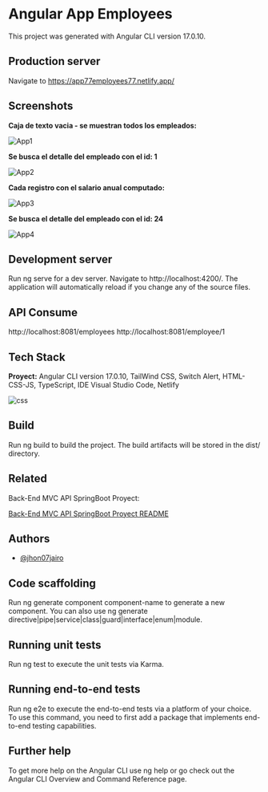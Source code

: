 
# Angular App Employees

This project was generated with Angular CLI version 17.0.10.


## Production server

Navigate to https://app77employees77.netlify.app/
## Screenshots

**Caja de texto vacia - se muestran todos los empleados:**

![App1](https://lh3.googleusercontent.com/pw/ABLVV847cMd3cgUVlFBAKWmoqt3k9OOYvnWAmWrpYDihtiaVjLY5lOtAGCPcO8w6VBn5Z9JnEylWG6YEYg8yhKtVR45FgocIFDz71ZSaXAVjVwhdB2f3S3YFaPjcYi9-Q8d7amZlje2ANjnZ7MIn31bq-X_dPP7eQOrioQ0l2mDoWlcBZivhvQdyyw8FuDcI3QB3lbjXckKMj2F-Lg_5NKDgNyuqUACJaOBSZ2ClwmmrAOWs_--w_vo_Wevi0ssREtSkLSu9WIoTSk6Wc5wxIvvYl7ROtxo2v_bySjfBZoAjb_8SLOaPDaCdddSqO2W14RMQnZbtbFDGBnU4K2lDJ2MRq_iY7VcaIumENKvtP6jNY5pCe5RZUyiSIKj01mEpmNe2tU9_29kT0S47Lgov3r3sMuuDneAizDYYwvH4f-OESTyHReWJ26F2Y-bCJa2XIydU6Z_GntKzSK8uadfhY2GwGTssCr9GDXvxSqq-g1XBUdVwoyN1lDe1Pz1IG3N9Jdpqc8vrmd4il3Pjr5O0EiB5oGkDT9cZbyorxAlusUn-jfp7BYP4uLjCwl0GBnRdNNM4NN2D7fb8twTxYriAJt-FMiBkb3kGql0Fb071spt3LOtpRui2tmeJjHWCN0uspgAjR0mq65AwwYD3dimrTkGlBPVJrJAtoIpd3XVOhAf0fOXks49ob4bGnR3ATdgSOsv-P338G8BAiQxZppxgi8rBQQAH2xAKDeHdvGYbN7cOBMrxD8gVWQFtQ0k7iC-pq1W5e1HJVggofV6ZFWvilVqW0y5n9b8ur89S5gaHhprFQDnhQ7BrMFHulnmrFhlkN_W3BeciHUAWDxSbsOI2aQ7L97ECcqfUp6qvd-6B9fLUDTPk3fMDHbAAFnJrgOtgrT-N54uavfpTtFWs2Hy7R5FRuXiSob0X=w703-h586-s-no-gm?authuser=0) 

**Se busca el detalle del empleado con el id: 1**

![App2](https://lh3.googleusercontent.com/pw/ABLVV87JKtPXDumf3o5UV_cgGXBvhlY3BW0f9mTTJ7kUrfIIp8zBkbFLqqn8w5SBZbH4-OS8CEyqkvJewTbYOtTkiVLUdrcO0T3eYkH04PJR46LZUIpp7nmroKILtjm8uv6dgF41SQr6B5Q8-4mCFcMlaBkdU42ZuOvHqcRQvJqLGSvB6hkMYh60gvIpVgNFMCgjU8bjqSeGRnWcFllueinWGegt8U6kVlW20J_-UDEmI_DPmewjw26pSAc0C7ZyPPIxdoA_7su2dCe0w4vpPmtW0f9RitxhdSOOCUL_CmbVYkWKi8JuhddO-Ok0AG6b4JAkcdhmLL_yD4g8EIS6OH-a3CfEa5GG0Tz33MjL7atDsZhjk6M2QVxLCrgggs7ffG8a4SMwLh5lF_GUZw_-86Z_bY9AJfCXpauiQqWWfmaHKS38E12QL6EGmJZlvl185NtK0npPQl8sPDLxj8HTerN8Cj4JfMjEOdHpWrH9fPKRbT8lgbbhJwkGDQmVH4gEBO2lSRwdoTuiHUCjyjbbTg49GgDzAZ_trBKS5c9VuVcPpZO-LHt_hJ4C3skzIZHnjvJMD1VX0o8Cs5sUpJT6SjVzV3XrkvK4hTKW5xm1uxWtRqwdRW5p7ip1QRDKTbkmiMQHSZnN5-EUgJ9ADImhUY92jHgpTlsp02f9hCZRWlGylb8PTBkkMUD_-6Yl0wWqV8XQLcEQ9Sdf_yVAsMd9P0U0m0c41vkI7EhY_cVqiGXjP82vj4SmxxfmhcjKXxKQANQ7ZvARfdDNRm699Iyp9ar3dimljvBBQBandRpxIS_v78zf4hhRS3LQPsOaAvkiWTG4vYJbcXo8n2qFRYfjLlMevvsFwVB6nNWoa37znEBhN8onQ6d7BjMZRnVY8hMoNUz4yAGY5IXLsEajkm0ERDjxVNXjYFEb=w721-h599-s-no-gm?authuser=0) 

**Cada registro con el salario anual computado:**

![App3](https://lh3.googleusercontent.com/pw/ABLVV85_yH1yV4GL3E8uFGuRoBvqxXCaTeYRzPdGPTYB-ZWpw33VYuhmuUVjxVinlsogfUeHlXWpt0rzSIbLhJNtNvfpPair4RggWVO6AuFsciI-CnT0pSbvwFuQ43KGg6dFRR2ftY-X9mNrunIYTw3KIFaKEUDYumAC89BzSDMjWxpqEP9zGiAydedbXdNfFDZOg1FOzAeDqaO8f3N8dUrm6S_HBsIaz3MnafZaiOJnhUaSNYIJbYvDIOW9UEw15iBA78eHgZifg4JEHjJfMKHuQYkl98KA1e5lni7pT4o1KcVMsBnzZK8VSQ_b08bKdKyPpKYITLfQfYtmgyyR7ePj5ofkjSMRFM51g_lue9cTg2-n0VHee4UMjYnjxeXtukPtaLuuVbFc-QMbL3xEE9LnHMDqsNq6LI7XxOR1RPW8_rA_zpQm1ducNUc2A3Wzs8gfcSJYNtswaqd7osJyy-EFrPNulUgEyDyIkMI283rdKZLyj9roy8ponbVT1v47X-LGC5wOX68X2lkAATN02kk0C4h_wv7ZdlhWjdluChyAOQPzxp5203-Y1kaCgsAHf0Tp18LFXXo9Y6TIn-stlKUbJE58Mxm7G2q3_JbSBu8845hn6MkIOmFLfvBIICt6df4yrypIuq_qluGbEI4aR-eJHQO-TdCFCuahutuRfAwIOQizkdVx2-dv6YveIUNsXNfVxXUyaJSXvJ_ujXAFa-x4G3FyJY_ggADDjou5XA3BF1FHLZEflbRnJxNQ-XhMcGEhc6Rz0pkKjfxDNkj_F0m953TFCLZ_lAtPQlZAVnRtnR9X6GS9CtTs9qP7Akr_Kk7efLGehVPmjJB5-xvKRFDRDw-H-CJlDIi92qnMJu5J5PgWlbyXT_f8Jv2aUbsLdUgdaCFCD01MdvZZJNwGAvJPplOZ0feT=w711-h581-s-no-gm?authuser=0) 

**Se busca el detalle del empleado con el id: 24**

![App4](https://lh3.googleusercontent.com/pw/ABLVV85GPwh9Rmor8QXqOpfzlIgPuPaPRwdM6NEg2vmQlfQKYcxXH16_oN9ivXREal1NtnZoAMvEgAkBAEQ80QJW8IFOcJpZXjZat7W6_6s1Oqti0VGjZ4POs2cHbwnSf2E2m9tR08gUAyrwCRZ8OjHfBE64Ir8I58bl47rDE9h3_u0JpwLyXMVlTeb1UNgX0wExrxdiqPH6uhlEa_sBOj4mPBbO03WuC-As9UbKMJsI_pHQxxTG2YTHWuOZMnUNVFGYLWIsTnKKz3OU86r9iNM7dvvu9_CqaqThWgdplUFE564sQJ7XVTbSs5dgiJeSUTkfqicUiwjomRI9nBdc245JYyYT03beeD-npIpro1YQZB5uq70nyRv3EE72kri08op6_vAIw2OPPUgoh7ZHtIrpbfXwTs5OBgHGomhiUlgoCWJDHwpJYnw1IbIkR9rlzoKlygocqxgpEKyvc8KhroNyyZWg_EMLM4qQOyL_z839pfxmZgjxVl2vNDuAItK5ckcr6gszsQ-Ob9jKPO1EZZZWFLOyjGLMXjpyX2Pt0OKoNPhlds6Y8j5H5EUKB956uP3Aeg_8yDNx1swb9bUJqIjSjyrR6aImoDf2ywhnf-80ias3z8QGJFULV3zgCIj1KRguvgVBVSo016qDwBnHmyEw_b6n1TKQxayR3hlypeM-XMgyTywHKeadELWci5Oz_7DzDRn-KQeazXMK24XFjxpAl1_IimMnAS9ighsaV6xtmiX-awd0KgFodumJhbmrq3Ai3EtH-UIfJtshPfdnT85EemleSWmD166lZq2Lds0kB_aPdItBHZHuB2YC4aip_F3fViCYtOPyfoV4v3CQX2MbAeX0dSch-9O4rfb1ARnz6oz39AblmPwA2MVyoGAGfv8xrHqgzL9-30XiRlbUPPQHUY5ZCkbU=w693-h586-s-no-gm?authuser=0) 

## Development server

Run ng serve for a dev server. Navigate to http://localhost:4200/. The application will automatically reload if you change any of the source files.
## API Consume

http://localhost:8081/employees
http://localhost:8081/employee/1


## Tech Stack

**Proyect:** Angular CLI version 17.0.10, TailWind CSS, Switch Alert, HTML-CSS-JS, TypeScript, IDE Visual Studio Code, Netlify

![css](https://lh3.googleusercontent.com/pw/ABLVV858cSqYqKjPZ660s6qatBHGbMUeE6F0Qr20asDZlfUTlSJfRMLPfpf-yAL6MZ_dMrUjwzVsj_y0WrSp6UugC2TVMmnGceyemzRGuCkKaT6vgCCntav-Lak4Mj9HP9Y_t2j7ZMB_k9a4cEQunIiPyOs-iMlFzmqLhIWJSWNBAMzJz1n_7QiXqtiRdlmSx59lXEZ-3llThybb2s_IYJ7lM5ppAG-gD6kRss4T17MWsKJSVCIt1sgOu7MRT234rxJ1d5RXYBJOEIrsfPMCe3jpKVjmUWpIERb8WpDKBdXnGsfFa-bUJc3BU_9gFiUEIgNaZ2A6k1fvpKtwxYX7j2Ttr-OKnrmcfpCwATakb384YDf4UoBHR-am3dvVHZe54XWkApcYRROOWM6HoC5I2_AmhNKu-MUch-0BJzZyBBIpDA1rIgU6eFNgqA0bYovM4wo9DiHWyfnMDp9eyVOCPz7QSpG6YMb5sm9e5U0A4sGCs482oqm0ss3USgtarkHeuHNgKnenTG6eJiY_DHFvUexH45mS_vW4FrPIPmGw9gw5cIOgWxgP4P1Ij21ONn04we3STIQ2Ya9HWxngQhA3Jj6ieg4mCpoj1Ng8v51E3nMJDAMcmc00y9u8794HN_buYSJ-fsHUHq3Es1412FbzFR0WAAbjnlC-rpOsVEE4zM8_Akza5zySxdTZlkArYi90_IFT7DZTjI4S3jliYfoMdO9TgdXiHt2D-g8540HvUwKetYHUnjz10fKcVVmcddaw-lLOCTBudq1dGXgt15xLgLKubiSwkRBl3qLyLJE9LsO7tNTaj3vfMj11NXJFvXsWeBZ7Wkt7ldQY1Lm_m_kyz2qYVD2nTLpms6uuNTmmqqONVL5yCgCVRCvt1cvVrEeqG0ubLK5rDHkL8XJF9qn3TsIBWxZMurY0=w576-h50-s-no-gm?authuser=0)  




## Build

Run ng build to build the project. The build artifacts will be stored in the dist/ directory.


## Related

Back-End MVC API SpringBoot Proyect:

[Back-End MVC API SpringBoot Proyect README](https://github.com/jhon07jairo/apispringdemo/blob/main/README.md)



## Authors

- [@jhon07jairo](https://github.com/jhon07jairo/angular-employees)


## Code scaffolding

Run ng generate component component-name to generate a new component. You can also use ng generate directive|pipe|service|class|guard|interface|enum|module.
## Running unit tests

Run ng test to execute the unit tests via Karma.
## Running end-to-end tests

Run ng e2e to execute the end-to-end tests via a platform of your choice. To use this command, you need to first add a package that implements end-to-end testing capabilities.
## Further help

To get more help on the Angular CLI use ng help or go check out the Angular CLI Overview and Command Reference page.